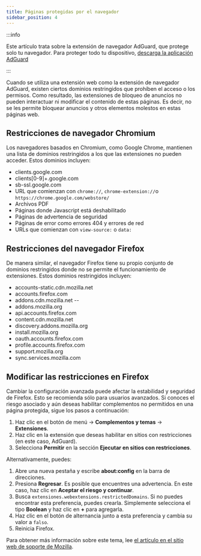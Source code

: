 ```yaml
---
title: Páginas protegidas por el navegador
sidebar_position: 4
---
```


:::info

Este artículo trata sobre la extensión de navegador AdGuard, que protege solo tu navegador. Para proteger todo tu dispositivo, [descarga la aplicación AdGuard](https://adguard.com/download.html?auto=true)

:::

Cuando se utiliza una extensión web como la extensión de navegador AdGuard, existen ciertos dominios restringidos que prohíben el acceso o los permisos. Como resultado, las extensiones de bloqueo de anuncios no pueden interactuar ni modificar el contenido de estas páginas. Es decir, no se les permite bloquear anuncios y otros elementos molestos en estas páginas web.

## Restricciones de navegador Chromium

Los navegadores basados en Chromium, como Google Chrome, mantienen una lista de dominios restringidos a los que las extensiones no pueden acceder. Estos dominios incluyen:

- clients.google.com
- clients[0-9]+.google.com
- sb-ssl.google.com
- URL que comienzan con `chrome://`, `chrome-extension://`o `https://chrome.google.com/webstore/`
- Archivos PDF
- Páginas donde Javascript está deshabilitado
- Páginas de advertencia de seguridad
- Páginas de error como errores 404 y errores de red
- URLs que comienzan con `view-source:` o `data:`

## Restricciones del navegador Firefox

De manera similar, el navegador Firefox tiene su propio conjunto de dominios restringidos donde no se permite el funcionamiento de extensiones. Estos dominios restringidos incluyen:

- accounts-static.cdn.mozilla.net
- accounts.firefox.com
- addons.cdn.mozilla.net --
- addons.mozilla.org
- api.accounts.firefox.com
- content.cdn.mozilla.net
- discovery.addons.mozilla.org
- install.mozilla.org
- oauth.accounts.firefox.com
- profile.accounts.firefox.com
- support.mozilla.org
- sync.services.mozilla.com

## Modificar las restricciones en Firefox

Cambiar la configuración avanzada puede afectar la estabilidad y seguridad de Firefox. Esto se recomienda sólo para usuarios avanzados. Si conoces el riesgo asociado y aún deseas habilitar complementos no permitidos en una página protegida, sigue los pasos a continuación:

1. Haz clic en el botón de menú → **Complementos y temas** → **Extensiones**.
2. Haz clic en la extensión que deseas habilitar en sitios con restricciones (en este caso, AdGuard).
3. Selecciona **Permitir** en la sección **Ejecutar en sitios con restricciones**.

Alternativamente, puedes:

1. Abre una nueva pestaña y escribe **about:config** en la barra de direcciones.
2. Presiona **Regresar**. Es posible que encuentres una advertencia. En este caso, haz clic en **Aceptar el riesgo y continuar**.
3. Busca `extensiones.webextensions.restrictedDomains`. Si no puedes encontrar esta preferencia, puedes crearla. Simplemente selecciona el tipo **Boolean** y haz clic en **+** para agregarla.
4. Haz clic en el botón de alternancia junto a esta preferencia y cambia su valor a `falso`.
5. Reinicia Firefox.

Para obtener más información sobre este tema, lee [el artículo en el sitio web de soporte de Mozilla](https://mzl.la/3POXoWi).

